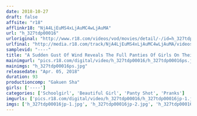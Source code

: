 ```yaml
---
date: 2018-10-27
draft: false
affsite: "r18"
afflinkr18: "NjA4LjEuMS4xLjAuMC4wLjAuMA"
url: "h_327tdp00016"
urloriginal: "http://www.r18.com/videos/vod/movies/detail/-/id=h_327tdp00016"
urlfinal: "http://media.r18.com/track/NjA4LjEuMS4xLjAuMC4wLjAuMA/videos/vod/movies/detail/-/id=h_327tdp00016"
samplevid: "----"
title: "A Sudden Gust Of Wind Reveals The Full Panties Of Girls On Their Way To School Vol. 16 - A Miraculous Gust Of Wind From Below! -"
mainimgurl: "pics.r18.com/digital/video/h_327tdp00016/h_327tdp00016ps.jpg"
mainimgs: "h_327tdp00016ps.jpg"
releasedate: "Apr. 05, 2018"
duration: 93
productioncomp: "Gakuen Sha"
girls: ['----']
categories: ['Schoolgirl', 'Beautiful Girl', 'Panty Shot', 'Pranks']
imgurls: ['pics.r18.com/digital/video/h_327tdp00016/h_327tdp00016jp-1.jpg', 'pics.r18.com/digital/video/h_327tdp00016/h_327tdp00016jp-2.jpg', 'pics.r18.com/digital/video/h_327tdp00016/h_327tdp00016jp-3.jpg', 'pics.r18.com/digital/video/h_327tdp00016/h_327tdp00016jp-4.jpg', 'pics.r18.com/digital/video/h_327tdp00016/h_327tdp00016jp-5.jpg', 'pics.r18.com/digital/video/h_327tdp00016/h_327tdp00016jp-6.jpg', 'pics.r18.com/digital/video/h_327tdp00016/h_327tdp00016jp-7.jpg', 'pics.r18.com/digital/video/h_327tdp00016/h_327tdp00016jp-8.jpg', 'pics.r18.com/digital/video/h_327tdp00016/h_327tdp00016jp-9.jpg', 'pics.r18.com/digital/video/h_327tdp00016/h_327tdp00016jp-10.jpg', 'pics.r18.com/digital/video/h_327tdp00016/h_327tdp00016jp-11.jpg', 'pics.r18.com/digital/video/h_327tdp00016/h_327tdp00016jp-12.jpg', 'pics.r18.com/digital/video/h_327tdp00016/h_327tdp00016jp-13.jpg', 'pics.r18.com/digital/video/h_327tdp00016/h_327tdp00016jp-14.jpg', 'pics.r18.com/digital/video/h_327tdp00016/h_327tdp00016jp-15.jpg', 'pics.r18.com/digital/video/h_327tdp00016/h_327tdp00016jp-16.jpg', 'pics.r18.com/digital/video/h_327tdp00016/h_327tdp00016jp-17.jpg', 'pics.r18.com/digital/video/h_327tdp00016/h_327tdp00016jp-18.jpg', 'pics.r18.com/digital/video/h_327tdp00016/h_327tdp00016jp-19.jpg', 'pics.r18.com/digital/video/h_327tdp00016/h_327tdp00016jp-20.jpg']
imgs: ['h_327tdp00016jp-1.jpg', 'h_327tdp00016jp-2.jpg', 'h_327tdp00016jp-3.jpg', 'h_327tdp00016jp-4.jpg', 'h_327tdp00016jp-5.jpg', 'h_327tdp00016jp-6.jpg', 'h_327tdp00016jp-7.jpg', 'h_327tdp00016jp-8.jpg', 'h_327tdp00016jp-9.jpg', 'h_327tdp00016jp-10.jpg', 'h_327tdp00016jp-11.jpg', 'h_327tdp00016jp-12.jpg', 'h_327tdp00016jp-13.jpg', 'h_327tdp00016jp-14.jpg', 'h_327tdp00016jp-15.jpg', 'h_327tdp00016jp-16.jpg', 'h_327tdp00016jp-17.jpg', 'h_327tdp00016jp-18.jpg', 'h_327tdp00016jp-19.jpg', 'h_327tdp00016jp-20.jpg']
---
```

